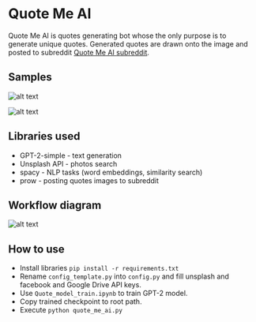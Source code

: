 # Quote Me AI

Quote Me AI is quotes generating bot whose the only purpose is to generate unique quotes. Generated quotes are drawn onto the image and posted to subreddit [Quote Me AI subreddit](https://www.reddit.com/r/QuoteMeAI/).

## Samples

![alt text](docs/20190704225727.png "Quote Me AI 1")

![alt text](docs/20190704225936.png "Quote Me AI 2")

## Libraries used
* GPT-2-simple - text generation
* Unsplash API - photos search
* spacy - NLP tasks (word embeddings, similarity search)
* prow - posting quotes images to subreddit

## Workflow diagram
![alt text](docs/workflow.png "Workflow")

## How to use
* Install libraries `pip install -r requirements.txt`
* Rename `config_template.py` into `config.py` and fill unsplash and facebook and Google Drive API keys.
* Use `Quote_model_train.ipynb` to train GPT-2 model.
* Copy trained checkpoint to root path.
* Execute `python quote_me_ai.py`
